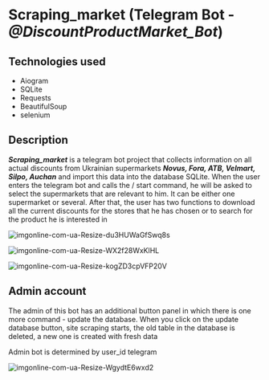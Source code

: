 # Scraping_market (Telegram Bot - ___@DiscountProductMarket_Bot___)

## Technologies used
- Aiogram
- SQLite
- Requests
- BeautifulSoup
- selenium


## Description
___Scraping_market___ is a telegram bot project that collects information on all actual discounts from Ukrainian supermarkets ___Novus, Fora, ATB, Velmart, Silpo, Auchan___ and import this data into the database SQLite. 
When the user enters the telegram bot and calls the / start command, he will be asked to select the supermarkets that are relevant to him.
It can be either one supermarket or several.
After that, the user has two functions to download all the current discounts for the stores that he has chosen or to search for the product he is interested in

![imgonline-com-ua-Resize-du3HUWaGfSwq8s](https://user-images.githubusercontent.com/96794562/191487724-83241b5f-8c58-4de8-8715-40797afed8e8.jpg)

![imgonline-com-ua-Resize-WX2f28WxKlHL](https://user-images.githubusercontent.com/96794562/191489054-58aa70d2-7e0e-4f3f-a443-fa1a8b67b533.jpg)

![imgonline-com-ua-Resize-kogZD3cpVFP20V](https://user-images.githubusercontent.com/96794562/191489462-e49a7928-0248-463d-98c5-10584a87dd9d.jpg)

## Admin account
The admin of this bot has an additional button panel in which there is one more command - update the database.
When you click on the update database button, site scraping starts, the old table in the database is deleted, a new one is created with fresh data

Admin bot is determined by user_id telegram

![imgonline-com-ua-Resize-WgydtE6wxd2](https://user-images.githubusercontent.com/96794562/191496848-f0d049ff-96d4-4f7a-9971-7025b76d2510.jpg)



